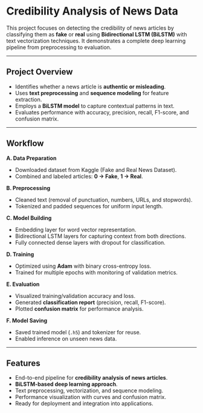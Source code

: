 # Credibility Analysis of News Data

This project focuses on detecting the credibility of news articles by classifying them as **fake** or **real** using **Bidirectional LSTM (BiLSTM)** with text vectorization techniques. It demonstrates a complete deep learning pipeline from preprocessing to evaluation.

---

## Project Overview
- Identifies whether a news article is **authentic or misleading**.  
- Uses **text preprocessing** and **sequence modeling** for feature extraction.  
- Employs a **BiLSTM model** to capture contextual patterns in text.  
- Evaluates performance with accuracy, precision, recall, F1-score, and confusion matrix.  

---

## Workflow
**A. Data Preparation**  
- Downloaded dataset from Kaggle (Fake and Real News Dataset).  
- Combined and labeled articles: **0 → Fake**, **1 → Real**.  

**B. Preprocessing**  
- Cleaned text (removal of punctuation, numbers, URLs, and stopwords).  
- Tokenized and padded sequences for uniform input length.  

**C. Model Building**  
- Embedding layer for word vector representation.  
- Bidirectional LSTM layers for capturing context from both directions.  
- Fully connected dense layers with dropout for classification.  

**D. Training**  
- Optimized using **Adam** with binary cross-entropy loss.  
- Trained for multiple epochs with monitoring of validation metrics.  

**E. Evaluation**  
- Visualized training/validation accuracy and loss.  
- Generated **classification report** (precision, recall, F1-score).  
- Plotted **confusion matrix** for performance analysis.  

**F. Model Saving**  
- Saved trained model (`.h5`) and tokenizer for reuse.  
- Enabled inference on unseen news data.  

---

## Features
- End-to-end pipeline for **credibility analysis of news articles**.  
- **BiLSTM-based deep learning approach**.  
- Text preprocessing, vectorization, and sequence modeling.  
- Performance visualization with curves and confusion matrix.  
- Ready for deployment and integration into applications.  

